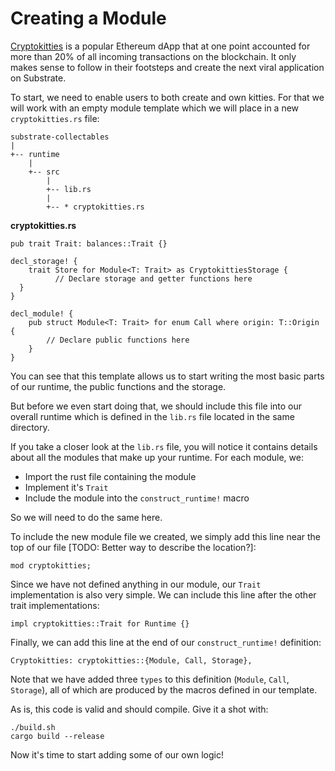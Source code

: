 Creating a Module
===

[Cryptokitties](https://www.cryptokitties.co/) is a popular Ethereum dApp that at one point accounted for more than 20% of all incoming transactions on the blockchain. It only makes sense to follow in their footsteps and create the next viral application on Substrate.

To start, we need to enable users to both create and own kitties. For that we will work with an empty module template which we will place in a new `cryptokitties.rs` file:

```
substrate-collectables
|
+-- runtime
    |  
    +-- src
        |
        +-- lib.rs
        |
        +-- * cryptokitties.rs
```

**cryptokitties<span>.</span>rs**

```
pub trait Trait: balances::Trait {}

decl_storage! {
    trait Store for Module<T: Trait> as CryptokittiesStorage {
          // Declare storage and getter functions here
  }
}

decl_module! {
    pub struct Module<T: Trait> for enum Call where origin: T::Origin {
        // Declare public functions here
    }
}
```

You can see that this template allows us to start writing the most basic parts of our runtime, the public functions and the storage.

But before we even start doing that, we should include this file into our overall runtime which is defined in the `lib.rs` file located in the same directory.

If you take a closer look at the `lib.rs` file, you will notice it contains details about all the modules that make up your runtime. For each module, we:

 - Import the rust file containing the module
 - Implement it's `Trait`
 - Include the module into the `construct_runtime!` macro

 So we will need to do the same here.

 To include the new module file we created, we simply add this line near the top of our file [TODO: Better way to describe the location?]:

 ```
 mod cryptokitties;
 ```

Since we have not defined anything in our module, our `Trait` implementation is also very simple. We can include this line after the other trait implementations:

```
impl cryptokitties::Trait for Runtime {}
```

Finally, we can add this line at the end of our `construct_runtime!` definition:

```
Cryptokitties: cryptokitties::{Module, Call, Storage},
```

Note that we have added three `types` to this definition (`Module`, `Call`, `Storage`), all of which are produced by the macros defined in our template.

As is, this code is valid and should compile. Give it a shot with:

```
./build.sh
cargo build --release
```

Now it's time to start adding some of our own logic!